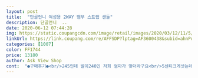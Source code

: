 ```yaml
---
layout: post 
title:  "단골언니 여성용 2WAY 뱀부 스트랩 샌들" 
description: 단골언니  ..
date: 2020-06-12 07:44:28 
img: https://static.coupangcdn.com/image/retail/images/2020/03/12/11/5/2bd9ca45-c029-4127-a7df-6fc0b8363d34.jpg 
linkUrl: https://link.coupang.com/re/AFFSDP?lptag=AF3600438&subid=ahnPublicAsk&pageKey=1354103419&itemId=2382663222&vendorItemId=70378144825&traceid=V0-113-697443dfa8a1a328 
categories: [1007] 
color: FF1744 
price: 13180 
author: Ask View Shop 
cont:  "●구매후기●<br/>245인데 발이240인 저희 엄마가 맞더라구요<br/>5센티크게삿는데 사이즈는맞으나 진짜안이뻐요 못난 제 발탓이죠뭐... <br/><br/>디자인이랑 발편한거는 다마음에 드는데 사이즈가 작게나왔어요<br/>모델컷은엄청이쁜데 발볼넓은사람은절대사지마세요 ㅠㅠ<br/>샌들은이뻐요.<br/>.<br/><br/>제가 240신어서 샌들이라 넉넉하게신을라거 250샀는데 작아여ㅋㅋㅋㅋㅋ한번도 못신음<br/>" 
---
```

